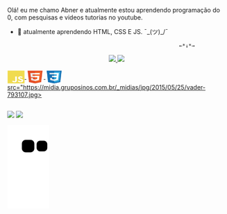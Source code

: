  Olá! eu me chamo Abner e atualmente estou aprendendo programação do 0, com pesquisas e videos tutorias no youtube.
 
- 🌱 atualmente aprendendo HTML, CSS E JS.
              ¯\_(ツ)_/¯


                                                          
                                                          ←*↓*→
            
<div align="center">
  <a href="https://github.com/abnxST">
  <img height="180em" src="https://github-readme-stats.vercel.app/api?username=abnxST&show_icons=true&theme=dracula&include_all_commits=true&count_private=true"/>
  <img height="180em" src="https://github-readme-stats.vercel.app/api/top-langs/?username=rafaballerini&layout=compact&langs_count=7&theme=dracula"/>
</div>
<div style="display: inline_block"><br>
  <img align="center" alt="Abner-Js" height="30" width="40" src="https://raw.githubusercontent.com/devicons/devicon/master/icons/javascript/javascript-plain.svg">
  <img align="center" alt="Abner-HTML" height="30" width="40" src="https://raw.githubusercontent.com/devicons/devicon/master/icons/html5/html5-original.svg">
  <img align="center" alt="Abner-CSS" height="30" width="40" src="https://raw.githubusercontent.com/devicons/devicon/master/icons/css3/css3-original.svg">
   src="https://midia.gruposinos.com.br/_midias/jpg/2015/05/25/vader-793107.jpg>
</div>
  
  ##
 
<div> 
  
 <a href="https://www.instagram.com/abnerstss/" target="_blank"><img src="https://img.shields.io/badge/-Instagram-%23E4405F?style=for-the-badge&logo=instagram&logoColor=white" target="_blank"></a>
 <a href="https://www.linkedin.com/in/abner-santos-b81546172/" target="_blank"><img src="https://img.shields.io/badge/-LinkedIn-%230077B5?style=for-the-badge&logo=linkedin&logoColor=white" target="_blank"></a>
 
  ![Snake animation](https://github.com/rafaballerini/rafaballerini/blob/output/github-contribution-grid-snake.svg)
 
</div>
